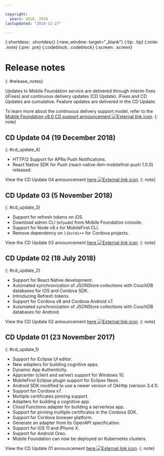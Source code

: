 ```yaml
---

copyright:
  years: 2018, 2019
lastupdated: "2018-11-27"

---
```


{:shortdesc: .shortdesc}
{:new_window: target="_blank"}
{:tip: .tip}
{:note: .note}
{:pre: .pre}
{:codeblock: .codeblock}
{:screen: .screen}

# Release notes
{: #release_notes}

Updates to Mobile Foundation service are delivered through interim fixes (iFixes) and continuous delivery updates (CD Update). iFixes and CD Updates are cumulative. Feature updates are delivered in the CD Update.

To learn more about the continuous delivery support model, refer to the [Mobile Foundation v8.0 CD support announcement ![External link icon](../../icons/launch-glyph.svg "External link icon")](https://www-01.ibm.com/common/ssi/ShowDoc.wss?docURL=/common/ssi/rep_ca/0/897/ENUS217-390/index.html&request_locale=en).
{: note}

## CD Update 04 (19 December 2018)
{: #cd_update_4}

* HTTP/2 Support for APNs Push Notifications.
* React Native SDK for Push (react-native-ibm-mobilefirst-push 1.0.0) released.

View the CD Update 04 announcement [here ![External link icon](../../icons/launch-glyph.svg "External link icon")](https://mobilefirstplatform.ibmcloud.com/blog/2018/12/24/8-0-cd-update-release/).
{: note}

## CD Update 03 (5 November 2018)
{: #cd_update_3}

* Support for refresh tokens on iOS.
* Download admin CLI (`mfpadm`) from Mobile Foundation console.
* Support for Node v8.x for MobileFirst CLI.
* Remove dependency on `libstdc++` for Cordova projects.

View the CD Update 03 announcement [here ![External link icon](../../icons/launch-glyph.svg "External link icon")](https://mobilefirstplatform.ibmcloud.com/blog/2018/11/15/8-0-cd-update-release/).
{: note}

## CD Update 02 (18 July 2018)
{: #cd_update_2}

* Support for React Native development.
* Automated synchronization of JSONStore collections with CouchDB databases for iOS and Cordova SDK.
* Introducing Refresh tokens.
* Support for Cordova v8 and Cordova Android v7.
* Automated synchronization of JSONStore collections with CouchDB databases for Android.

View the CD Update 02 announcement [here ![External link icon](../../icons/launch-glyph.svg "External link icon")](https://mobilefirstplatform.ibmcloud.com/blog/2018/07/24/8-0-cd-update-release/).
{: note}

## CD Update 01 (23 November 2017)
{: #cd_update_1}

* Support for Eclipse UI editor.
* New adapters for building cognitive apps.
* Dynamic App Authenticity.
* Appcenter (client and server) support for Windows 10.
* MobileFirst Eclipse plugin support for Eclipse Neon.
* Android SDK modified to use a newer version of OkHttp (version 3.4.1).
* Support for Cordova v7.
* Multiple certificates pinning support.
* Adapters for building a cognitive app.
* Cloud Functions adapter for building a serverless app.
* Support for pinning multiple certificates in the Cordova SDK.
* Support for Cordova browser platform.
* Generate an adapter from its OpenAPI specification.
* Support for iOS 11 and iPhone X.
* Support for Android Oreo.
* Mobile Foundation can now be deployed on Kubernetes clusters.


View the CD Update 01 announcement [here ![External link icon](../../icons/launch-glyph.svg "External link icon")](https://mobilefirstplatform.ibmcloud.com/blog/2017/11/27/8-0-cd-update-release/).
{: note}
